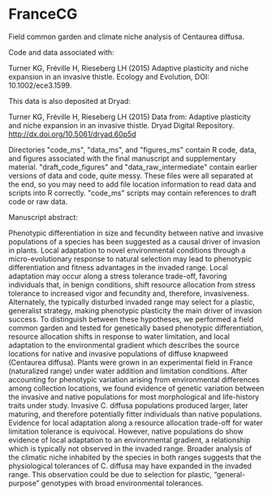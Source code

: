 # FranceCG
Field common garden and climate niche analysis of Centaurea diffusa.

Code and data associated with:

Turner KG, Fréville H, Rieseberg LH (2015) Adaptive plasticity and niche expansion in an invasive thistle. Ecology and Evolution, DOI: 10.1002/ece3.1599.

This data is also deposited at Dryad:

Turner KG, Fréville H, Rieseberg LH (2015) Data from: Adaptive plasticity and niche expansion in an invasive thistle. Dryad Digital Repository. http://dx.doi.org/10.5061/dryad.60p5d

Directories "code_ms", "data_ms", and "figures_ms" contain R code, data, and figures associated with the final manuscript and supplementary material. "draft_code_figures" and "data_raw_intermediate" contain earlier versions of data and code, quite messy. These files were all separated at the end, so you may need to add file location information to read data and scripts into R correctly. "code_ms" scripts may contain references to draft code or raw data.

Manuscript abstract:

Phenotypic differentiation in size and fecundity between native and invasive populations of a species has been suggested as a causal driver of invasion in plants. Local adaptation to novel environmental conditions through a micro-evolutionary response to natural selection may lead to phenotypic differentiation and fitness advantages in the invaded range. Local adaptation may occur along a stress tolerance trade-off, favoring individuals that, in benign conditions, shift resource allocation from stress tolerance to increased vigor and fecundity and, therefore, invasiveness. Alternately, the typically disturbed invaded range may select for a plastic, generalist strategy, making phenotypic plasticity the main driver of invasion success. To distinguish between these hypotheses, we performed a field common garden and tested for genetically based phenotypic differentiation, resource allocation shifts in response to water limitation, and local adaptation to the environmental gradient which describes the source locations for native and invasive populations of diffuse knapweed (Centaurea diffusa). Plants were grown in an experimental field in France (naturalized range) under water addition and limitation conditions. After accounting for phenotypic variation arising from environmental differences among collection locations, we found evidence of genetic variation between the invasive and native populations for most morphological and life-history traits under study. Invasive C. diffusa populations produced larger, later maturing, and therefore potentially fitter individuals than native populations. Evidence for local adaptation along a resource allocation trade-off for water limitation tolerance is equivocal. However, native populations do show evidence of local adaptation to an environmental gradient, a relationship which is typically not observed in the invaded range. Broader analysis of the climatic niche inhabited by the species in both ranges suggests that the physiological tolerances of C. diffusa may have expanded in the invaded range. This observation could be due to selection for plastic, “general-purpose” genotypes with broad environmental tolerances.
